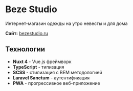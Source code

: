 # Beze Studio

Интернет-магазин одежды на утро невесты и для дома

**Сайт:** [bezestudio.ru](https://bezestudio.ru/)

## Технологии

- **Nuxt 4** - Vue.js фреймворк
- **TypeScript** - типизация
- **SCSS** - стилизация с BEM методологией
- **Laravel Sanctum** - аутентификация
- **PWA** - прогрессивное веб-приложение
